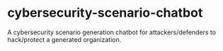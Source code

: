 # cybersecurity-scenario-chatbot
A cybersecurity scenario generation chatbot for attackers/defenders to hack/protect a generated organization.
